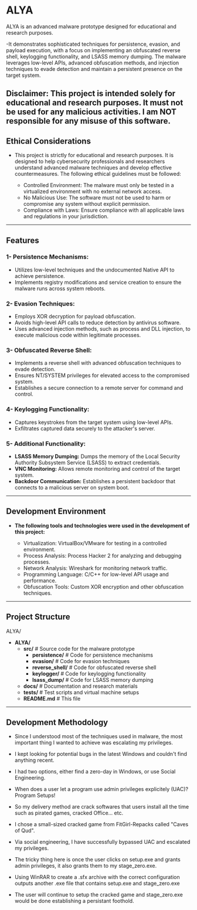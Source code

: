 # ALYA
ALYA is an advanced malware prototype designed for educational and research purposes.

-It demonstrates sophisticated techniques for persistence, evasion, and payload execution, with a focus on implementing an obfuscated reverse shell, keylogging functionality, and LSASS memory dumping. The malware leverages low-level APIs, advanced obfuscation methods, and injection techniques to evade detection and maintain a persistent presence on the target system.

**Disclaimer:** This project is intended solely for educational and research purposes. It must not be used for any malicious activities. I am NOT responsible for any misuse of this software.
---------------------------------------------------------------------------------------------------------------------------------

## Ethical Considerations

- This project is strictly for educational and research purposes. It is designed to help cybersecurity professionals and researchers understand advanced malware techniques and develop effective countermeasures. The following ethical guidelines must be followed:
  
    - Controlled Environment: The malware must only be tested in a virtualized environment with no external network access.
    - No Malicious Use: The software must not be used to harm or compromise any system without explicit permission.
    - Compliance with Laws: Ensure compliance with all applicable laws and regulations in your jurisdiction.


---------------------------------------------------------------------------------------------------------------------------------
## Features

### 1- Persistence Mechanisms:
  - Utilizes low-level techniques and the undocumented Native API to achieve persistence.
  - Implements registry modifications and service creation to ensure the malware runs across system reboots.

### 2- Evasion Techniques:
  - Employs XOR decryption for payload obfuscation.
  - Avoids high-level API calls to reduce detection by antivirus software.
  - Uses advanced injection methods, such as process and DLL injection, to execute malicious code within legitimate processes.

### 3- Obfuscated Reverse Shell:
  - Implements a reverse shell with advanced obfuscation techniques to evade detection.
  - Ensures NT/SYSTEM privileges for elevated access to the compromised system.
  - Establishes a secure connection to a remote server for command and control.

### 4- Keylogging Functionality:
  - Captures keystrokes from the target system using low-level APIs.
  - Exfiltrates captured data securely to the attacker's server.

### 5- Additional Functionality:
  - **LSASS Memory Dumping:** Dumps the memory of the Local Security Authority Subsystem Service (LSASS) to extract credentials.
  - **VNC Monitoring:** Allows remote monitoring and control of the target system.
  - **Backdoor Communication:** Establishes a persistent backdoor that connects to a malicious server on system boot.

--------------------------------------------------------------------------------------------------------

## Development Environment

- **The following tools and technologies were used in the development of this project:**

  - Virtualization: VirtualBox/VMware for testing in a controlled environment.
  - Process Analysis: Process Hacker 2 for analyzing and debugging processes.
  - Network Analysis: Wireshark for monitoring network traffic.
  - Programming Language: C/C++ for low-level API usage and performance.
  - Obfuscation Tools: Custom XOR encryption and other obfuscation techniques.
  
-----------------------------------------------------------------------------------------------------

## Project Structure

ALYA/

- **ALYA/**
  - **src/**                  # Source code for the malware prototype
    - **persistence/**        # Code for persistence mechanisms
    - **evasion/**            # Code for evasion techniques
    - **reverse_shell/**      # Code for obfuscated reverse shell
    - **keylogger/**          # Code for keylogging functionality
    - **lsass_dump/**         # Code for LSASS memory dumping
  - **docs/**                 # Documentation and research materials
  - **tests/**                # Test scripts and virtual machine setups
  - **README.md**             # This file


--------------------------------------------------------------------------------------------------------
## Development Methodology

- Since I understood most of the techniques used in malware, the most important thing I wanted to achieve was escalating my privileges.
- I kept looking for potential bugs in the latest Windows and couldn't find anything recent.
- I had two options, either find a zero-day in Windows, or use Social Engineering.
- When does a user let a program use admin privileges explicitely (UAC)? Program Setups!
- So my delivery method are crack softwares that users install all the time such as pirated games, cracked Office... etc.
- I chose a small-sized cracked game from FitGirl-Repacks called "Caves of Qud".
- Via social engineering, I have successfully bypassed UAC and escalated my privileges.

- The tricky thing here is once the user clicks on setup.exe and grants admin privileges, it also grants them to my stage_zero.exe.
- Using WinRAR to create a .sfx archive with the correct configuration outputs another .exe file that contains setup.exe and stage_zero.exe
- The user will continue to setup the cracked game and stage_zero.exe would be done establishing a persistant foothold.


